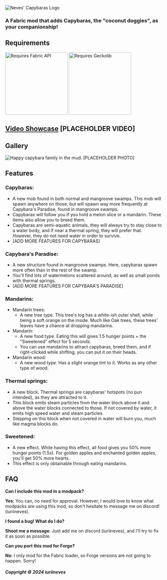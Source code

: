 ![Neves' Capybaras Logo](https://cdn.modrinth.com/data/cached_images/24f94d5b6d303fa5e4337a6fd6951a9889918b28.png)
### A Fabric mod that adds Capybaras, the "coconut doggies", as your companionship!

## Requirements
[<img src="https://i.imgur.com/Ol1Tcf8.png" alt="Requires Fabric API" width="200"/>](https://modrinth.com/mod/fabric-api)
[<img src="https://camo.githubusercontent.com/56f1b4c1016d7698f0bf00e1305c1a22123d819a8fb43181d8cb8139b0d3136d/68747470733a2f2f692e696d6775722e636f6d2f4b42396b5259562e706e67" alt="Requires Geckolib" width="200"/>]([https://modrinth.com/mod/fabric-api](https://modrinth.com/mod/geckolib))


## [Video Showcase](https://www.youtube-nocookie.com/embed/GtRuQqqVLZE) [PLACEHOLDER VIDEO]

## Gallery
![Happy capybara family in the mud. [PLACEHOLDER PHOTO]](https://cdn.modrinth.com/data/cached_images/10fa8cfc57fb411de59ccc62d755b34ebeee94dc.png)

## Features
### Capybaras:
- A new mob found in both normal and mangroove swamps. This mob will spawn anywhere on those, but will spawn way more frequently at Capybara's Paradise, found in mangroove swamps.
- Capybaras will follow you if you hold a melon slice or a mandarin. These items also allow you to breed them.
- Capybaras are semi-aquatic animals, they will always try to stay close to a water body, and if near a thermal spring, they will prefer that. However, they do not need water in order to survive.
- [ADD MORE FEATURES FOR CAPYBARAS]
### Capybara's Paradise:
- A new structure found in mangroove swamps. Here, capybaras spawn more often than in the rest of the swamp.
- You'll find lots of watermelons scattered around, as well as small ponds with thermal springs.
- [ADD MORE FEATURES FOR CAPYBARA'S PARADISE]
### Mandarins:
- Mandarin trees: 
  - A new tree type. This tree's log has a white-ish outer shell, while being a soft orange on the inside. Much like Oak trees, these trees' leaves have a chance at dropping mandarins.
- Mandarin:
  - A new food type. Eating this will gives 1.5 hunger points + the "Sweetened" effect for 5 seconds.
  - You can use mandarins to attract capybaras, breed them, and if right-clicked while shifting, you can put it on their heads.
- Mandarin wood:
  - A new wood type. Has a slight orange tint to it. Works as any other type of wood.
### Thermal springs:
- A new block. Thermal springs are capybaras' hotspots (no pun intended), as they are attracted to it.
- This block emits steam particles from the water block above it and above the water blocks connected to those. If not covered by water, it emits high speed water and steam particles.
- Stepping on this block when not covered in water will burn you, much like magma blocks do.
### Sweetened:
- A new effect. While having this effect, all food gives you 50% more hunger points (1.5x). For golden apples and enchanted golden apples, you'll get 50% more hearts.
- This effect is only obtainable through eating mandarins.

## FAQ

**Can I include this mod in a modpack?**

**Yes**: You can, no need for approval. However, I would love to know what modpacks are using this mod, so don't hesitate to message me on discord! (iuriineves).

**I found a bug! What do I do?**

**Shoot me a message**: Just add me on discord (iuriineves), and I'll try to fix it as soon as possible.

**Can you port this mod for Forge?**

**No**: I only mod for the Fabric loader, so Forge versions are not going to happen. Sorry!

##### Copyright © 2024 iuriineves
